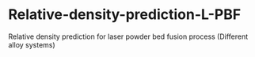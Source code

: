 # Relative-density-prediction-L-PBF
Relative density prediction for laser powder bed fusion process (Different alloy systems) 
